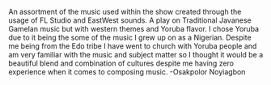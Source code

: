 An assortment of the music used within the show created through the usage of FL Studio and EastWest sounds. 
A play on Traditional Javanese Gamelan music but with western themes and Yoruba flavor.
I chose Yoruba due to it being the some of the music I grew up on as a Nigerian. Despite me being from the Edo tribe I have went to church with Yoruba people and am very familiar with the music and subject matter so I thought it would be a beautiful blend and combination of cultures despite me having zero experience when it comes to composing music.
-Osakpolor Noyiagbon
